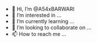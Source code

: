 - 👋 Hi, I’m @A54xBARWARI
- 👀 I’m interested in ...
- 🌱 I’m currently learning ...
- 💞️ I’m looking to collaborate on ...
- 📫 How to reach me ...

<!---
A54xBARWARI/A54xBARWARI is a ✨ special ✨ repository because its `README.md` (this file) appears on your GitHub profile.
You can click the Preview link to take a look at your changes.
--->
